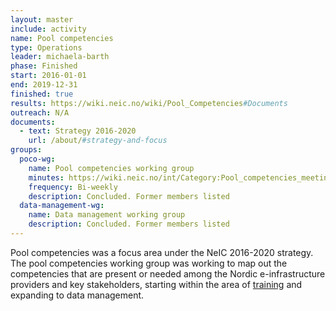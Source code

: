 ```yaml
---
layout: master
include: activity
name: Pool competencies
type: Operations
leader: michaela-barth
phase: Finished
start: 2016-01-01
end: 2019-12-31
finished: true
results: https://wiki.neic.no/wiki/Pool_Competencies#Documents
outreach: N/A
documents:
  - text: Strategy 2016-2020
    url: /about/#strategy-and-focus
groups:
  poco-wg:
    name: Pool competencies working group
    minutes: https://wiki.neic.no/int/Category:Pool_competencies_meetings
    frequency: Bi-weekly
    description: Concluded. Former members listed
  data-management-wg:
    name: Data management working group
    description: Concluded. Former members listed
---
```


Pool competencies was a focus area under the NeIC 2016-2020 strategy. The pool
competencies working group was working to map out the competencies that are
present or needed among the Nordic e-infrastructure providers and key
stakeholders, starting within the area of [training](../training) and expanding to data management.
